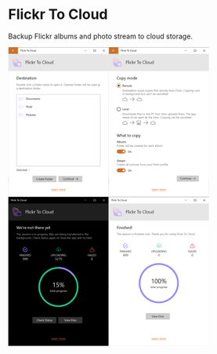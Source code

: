 # Flickr To Cloud
Backup Flickr albums and photo stream to cloud storage.

<p align="center">
  <img src="https://github.com/havlicekp/flickr-to-cloud/blob/master/images/destination-folder-light.png" alt="alt text"  align="left" width="205">
<img src="https://github.com/havlicekp/flickr-to-cloud/blob/master/images/settings-light.png" alt="alt text"  align="left" width="205">
<img src="https://github.com/havlicekp/flickr-to-cloud/blob/master/images/status-check2.png" alt="alt text"  align="left" width="205">
<img src="https://github.com/havlicekp/flickr-to-cloud/blob/master/images/finished-light.png" alt="alt text"  align="left" width="205">
</p>

